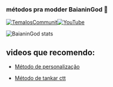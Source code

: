 ### métodos pra modder BaianinGod 👋
[![TemaIosCommunit](https://img.shields.io/badge/WhatsApp-25D366?style=for-the-badge&logo=whatsapp&logoColor=white)](https://chat.whatsapp.com/Hh1zeW6z5H06V4XL1cwU1G)[![YouTube](https://img.shields.io/badge/YouTube-FF0000?style=for-the-badge&logo=youtube&logoColor=white)](https://youtube.com/c/BaianinGod)

![BaianinGod stats](https://github-readme-stats.vercel.app/api?username=BaianinGod&show_icons=true&theme=radical)

## videos que recomendo:

- [Método de personalização](https://youtu.be/K1Aas4C8I1o)<br/>

- [Método de tankar ctt](https://youtu.be/5K5V4nwqAM8)<br/>
